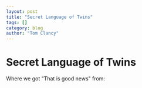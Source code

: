 ```yaml
---
layout: post
title: "Secret Language of Twins"
tags: []
category: blog
author: "Tom Clancy"
---
```


# Secret Language of Twins

Where we got "That is good news" from:

<object width="425" height="355"><param name="movie" value="http://www.youtube.com/v/mCwcPnseyuM"></param><param name="wmode" value="transparent"></param><embed src="http://www.youtube.com/v/mCwcPnseyuM" type="application/x-shockwave-flash" wmode="transparent" width="425" height="355"></embed></object>
